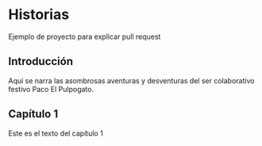 # Historias
Ejemplo de proyecto para explicar pull request

## Introducción

Aquí se narra las asombrosas aventuras y desventuras del ser colaborativo festivo Paco El Pulpogato. 

## Capítulo 1

Este es el texto del capítulo 1
